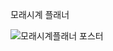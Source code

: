 모래시계 플래너

![모래시계플래너 포스터](https://github.com/user-attachments/assets/0610e3d0-e8fd-4e78-a158-d3a0f468739b)

